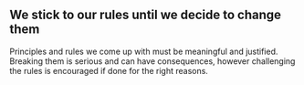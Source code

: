 ## We stick to our rules until we decide to change them

Principles and rules we come up with must be meaningful and justified. Breaking them is serious and can have consequences, however challenging the rules is encouraged if done for the right reasons.
